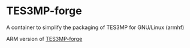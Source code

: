 # TES3MP-forge

A container to simplify the packaging of TES3MP for GNU/Linux (armhf)

ARM version of [TES3MP-forge](https://github.com/grimkriegor/TES3MP-forge)
